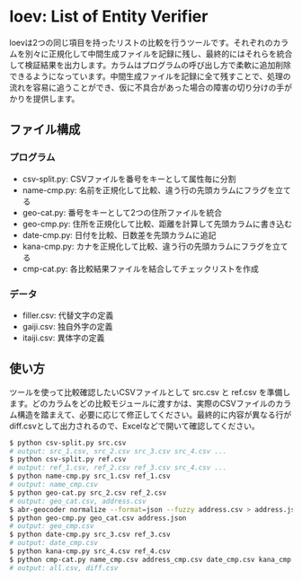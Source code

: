 # loev: List of Entity Verifier

loevは2つの同じ項目を持ったリストの比較を行うツールです。それぞれのカラムを別々に正規化して中間生成ファイルを記録に残し、最終的にはそれらを統合して検証結果を出力します。カラムはプログラムの呼び出し方で柔軟に追加削除できるようになっています。中間生成ファイルを記録に全て残すことで、処理の流れを容易に追うことができ、仮に不具合があった場合の障害の切り分けの手がかりを提供します。

## ファイル構成

### プログラム

- csv-split.py: CSVファイルを番号をキーとして属性毎に分割
- name-cmp.py: 名前を正規化して比較、違う行の先頭カラムにフラグを立てる
- geo-cat.py: 番号をキーとして2つの住所ファイルを統合
- geo-cmp.py: 住所を正規化して比較、距離を計算して先頭カラムに書き込む
- date-cmp.py: 日付を比較、日数差を先頭カラムに追記
- kana-cmp.py: カナを正規化して比較、違う行の先頭カラムにフラグを立てる
- cmp-cat.py: 各比較結果ファイルを結合してチェックリストを作成

### データ

- filler.csv: 代替文字の定義
- gaiji.csv: 独自外字の定義
- itaiji.csv: 異体字の定義

## 使い方

ツールを使って比較確認したいCSVファイルとして src.csv と ref.csv を準備します。どのカラムをどの比較モジュールに渡すかは、実際のCSVファイルのカラム構造を踏まえて、必要に応じて修正してください。最終的に内容が異なる行がdiff.csvとして出力されるので、Excelなどで開いて確認してください。

``` bash
$ python csv-split.py src.csv
# output: src_1.csv, src_2.csv src_3.csv src_4.csv ...
$ python csv-split.py ref.csv
# output: ref_1.csv, ref_2.csv ref_3.csv src_4.csv ...
$ python name-cmp.py src_1.csv ref_1.csv
# output: name_cmp.csv
$ python geo-cat.py src_2.csv ref_2.csv
# output: geo_cat.csv, address.csv
$ abr-geocoder normalize --format=json --fuzzy address.csv > address.json
$ python geo-cmp.py geo_cat.csv address.json
# output: geo_cmp.csv
$ python date-cmp.py src_3.csv ref_3.csv
# output: date_cmp.csv
$ python kana-cmp.py src_4.csv ref_4.csv
$ python cmp-cat.py name_cmp.csv address_cmp.csv date_cmp.csv kana_cmp.csv
# output: all.csv, diff.csv
```

